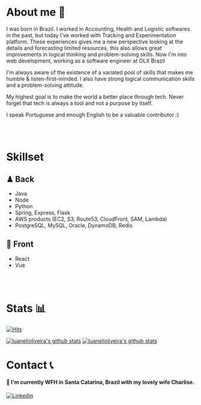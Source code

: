 # About me 👋
I was born in Brazil. I worked in Accounting, Health and Logistic softwares in the past, but today I've worked with Tracking and Experimentation platform. These experiences gives me a new perspective looking at the details and forecasting limited resources, this also allows great improvements in logical thinking and problem-solving skills. 
Now I'm into web development, working as a software engineer at OLX Brazil

I'm always aware of the existence of a variated pool of skills that makes me humble & listen-first-minded. I also have strong logical communication skills and a problem-solving attitude.

My highest goal is to make the world a better place through tech. Never forget that tech is always a tool and not a purpose by itself.

I speak Portuguese and enough English to be a valuable contributor :)

<br>
<br>

# Skillset

## ♟ Back
- Java
- Node
- Python
- Spring, Express, Flask
- AWS products (EC2, S3, Route53, CloudFront, SAM, Lambda)
- PostgreSQL, MySQL, Oracle, DynamoDB, Redis

## 🎨 Front
- React
- Vue 
<br>
<br>

# Stats 📊
[![Hits](https://hits.seeyoufarm.com/api/count/incr/badge.svg?url=https%3A%2F%2Fgithub.com%2Fluanelioliveira%2Fhit-counter&count_bg=%2379C83D&title_bg=%23555555&icon=github.svg&icon_color=%23E7E7E7&title=hits&edge_flat=false)](https://hits.seeyoufarm.com)

[![luanelioliveira's github stats](https://github-readme-stats.vercel.app/api?username=luanelioliveira&show_icons=true&hide_border=true&count_private=true&title_color=004386&icon_color=004386)](https://github.com/luanelioliveira)
[![luanelioliveira's github stats](https://github-readme-stats.vercel.app/api/top-langs/?username=luanelioliveira&show_icons=true&hide_border=true&title_color=004386&icon_color=004386&layout=compact)](https://github.com/luanelioliveira)

# Contact 📞

#### 💬  I'm currently WFH in Santa Catarina, Brazil with my lovely wife Charlise.
[![Linkedin](https://img.shields.io/badge/Linkedin-Luan%20Eli%20Oliveira-004386?style=for-the-badge&logo=linkedin)](https://www.linkedin.com/in/luanoliveira/)

<!--
**luanelioliveira/luanelioliveira** is a ✨ _special_ ✨ repository because its `README.md` (this file) appears on your GitHub profile.

Here are some ideas to get you started:

- 🔭 I’m currently working on ...
- 🌱 I’m currently learning ...
- 👯 I’m looking to collaborate on ...
- 🤔 I’m looking for help with ...
- 💬 Ask me about ...
- 📫 How to reach me: [luannn@gmail.com](mailto:luannn@gmail.com)
- 😄 Pronouns: ...
- ⚡ Fun fact: ...
-->
